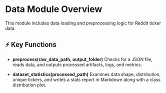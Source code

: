 # Data Module Overview

This module includes data loading and preprocessing logic for Reddit ticker data.

## ⚡ Key Functions

- **preprocess(raw_data_path, output_folder)**
  Checks for a JSON file, reads data, and outputs processed artifacts, logs, and metrics.

- **dataset_statistics(processed_path)**
  Examines data shape, distribution, unique tickers, and writes a stats report in Markdown along with a class distribution plot.
